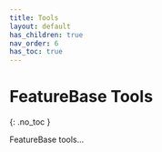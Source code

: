 ```yaml
---
title: Tools
layout: default
has_children: true
nav_order: 6
has_toc: true
---
```


# FeatureBase Tools
{: .no_toc }

FeatureBase tools...

